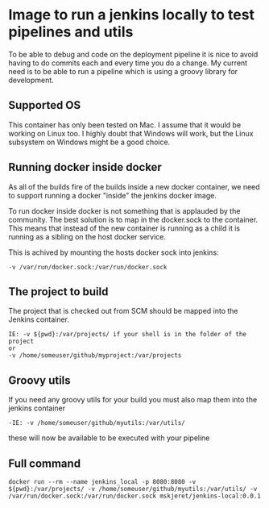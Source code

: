 # Image to run a jenkins locally to test pipelines and utils

To be able to debug and code on the deployment pipeline it is nice to avoid having to do commits each and every time you do a change.
My current need is to be able to run a pipeline which is using a groovy library for development.

## Supported OS

This container has only been tested on Mac. I assume that it would be working on Linux too.
I highly doubt that Windows will work, but the Linux subsystem on Windows might be a good choice.

## Running docker inside docker

As all of the builds fire of the builds inside a new docker container, we need to support running a docker "inside" the jenkins docker image.

To run docker inside docker is not something that is applauded by the community. The best solution is to map in the docker.sock to the container.
This means that instead of the new container is running as a child it is running as a sibling on the host docker service.

This is achived by mounting the hosts docker sock into jenkins:
```
-v /var/run/docker.sock:/var/run/docker.sock
```

## The project to build

The project that is checked out from SCM should be mapped into the Jenkins container.
```
IE: -v ${pwd}:/var/projects/ if your shell is in the folder of the project
or
-v /home/someuser/github/myproject:/var/projects
```

## Groovy utils

If you need any groovy utils for your build you must also map them into the jenkins container
```
-IE: -v /home/someuser/github/myutils:/var/utils/
```
these will now be available to be executed with your pipeline


## Full command
```
docker run --rm --name jenkins_local -p 8080:8080 -v ${pwd}:/var/projects/ -v /home/someuser/github/myutils:/var/utils/ -v /var/run/docker.sock:/var/run/docker.sock mskjeret/jenkins-local:0.0.1
```